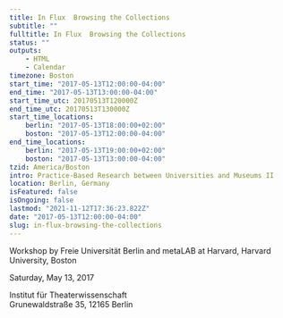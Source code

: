 ```yaml
---
title: In Flux  Browsing the Collections
subtitle: ""
fulltitle: In Flux  Browsing the Collections
status: ""
outputs:
    - HTML
    - Calendar
timezone: Boston
start_time: "2017-05-13T12:00:00-04:00"
end_time: "2017-05-13T13:00:00-04:00"
start_time_utc: 20170513T120000Z
end_time_utc: 20170513T130000Z
start_time_locations:
    berlin: "2017-05-13T18:00:00+02:00"
    boston: "2017-05-13T12:00:00-04:00"
end_time_locations:
    berlin: "2017-05-13T19:00:00+02:00"
    boston: "2017-05-13T13:00:00-04:00"
tzid: America/Boston
intro: Practice-Based Research between Universities and Museums II
location: Berlin, Germany
isFeatured: false
isOngoing: false
lastmod: "2021-11-12T17:36:23.822Z"
date: "2017-05-13T12:00:00-04:00"
slug: in-flux-browsing-the-collections
---
```

Workshop by Freie Universität Berlin and metaLAB at Harvard, Harvard University, Boston

Saturday, May 13, 2017

Institut für Theaterwissenschaft<br />
Grunewaldstraße 35, 12165 Berlin